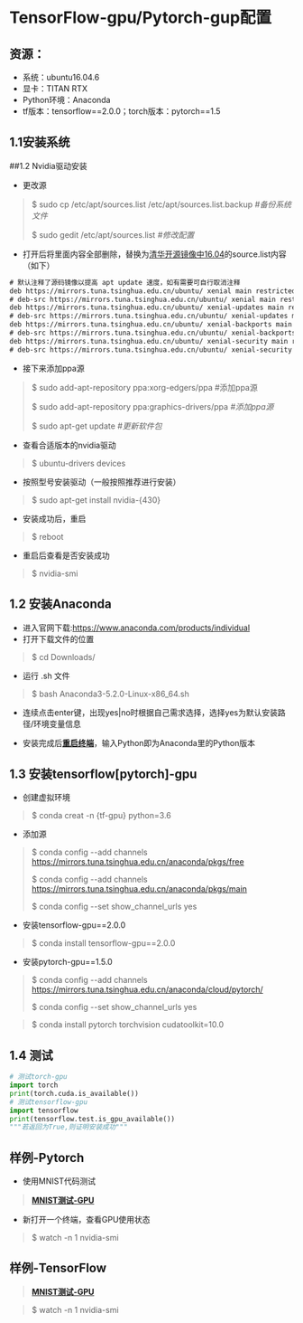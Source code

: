 # TensorFlow-gpu/Pytorch-gup配置

##  资源：

- 系统：ubuntu16.04.6
- 显卡：TITAN RTX
- Python环境：Anaconda
- tf版本：tensorflow==2.0.0；torch版本：pytorch==1.5

## 1.1安装系统
##1.2 Nvidia驱动安装

- 更改源

> $ sudo cp /etc/apt/sources.list /etc/apt/sources.list.backup     *#备份系统文件*
>
> $ sudo gedit /etc/apt/sources.list      *#修改配置*

- 打开后将里面内容全部删除，替换为[清华开源镜像中16.04](https://mirrors.tuna.tsinghua.edu.cn/help/ubuntu/)的source.list内容（如下）

```txt
# 默认注释了源码镜像以提高 apt update 速度，如有需要可自行取消注释
deb https://mirrors.tuna.tsinghua.edu.cn/ubuntu/ xenial main restricted universe multiverse
# deb-src https://mirrors.tuna.tsinghua.edu.cn/ubuntu/ xenial main restricted universe multiverse
deb https://mirrors.tuna.tsinghua.edu.cn/ubuntu/ xenial-updates main restricted universe multiverse
# deb-src https://mirrors.tuna.tsinghua.edu.cn/ubuntu/ xenial-updates main restricted universe multiverse
deb https://mirrors.tuna.tsinghua.edu.cn/ubuntu/ xenial-backports main restricted universe multiverse
# deb-src https://mirrors.tuna.tsinghua.edu.cn/ubuntu/ xenial-backports main restricted universe multiverse
deb https://mirrors.tuna.tsinghua.edu.cn/ubuntu/ xenial-security main restricted universe multiverse
# deb-src https://mirrors.tuna.tsinghua.edu.cn/ubuntu/ xenial-security main restricted universe multiverse
```

- 接下来添加ppa源
>$ sudo add-apt-repository ppa:xorg-edgers/ppa #添加ppa源
>
>$ sudo add-apt-repository ppa:graphics-drivers/ppa *#添加ppa源*
>
>$ sudo apt-get update *#更新软件包*

- 查看合适版本的nvidia驱动

> $ ubuntu-drivers devices

- 按照型号安装驱动（一般按照推荐进行安装）

> $ sudo apt-get install nvidia-{430}

- 安装成功后，重启

> $ reboot

- 重启后查看是否安装成功

> $ nvidia-smi

## 1.2 安装Anaconda

- 进入官网下载:https://www.anaconda.com/products/individual
- 打开下载文件的位置

> $ cd Downloads/

- 运行 .sh 文件

> $ bash Anaconda3-5.2.0-Linux-x86_64.sh

- 连续点击enter键，出现yes|no时根据自己需求选择，选择yes为默认安装路径/环境变量信息

- 安装完成后<u>**重启终端**</u>，输入Python即为Anaconda里的Python版本

## 1.3 安装tensorflow[pytorch]-gpu

- 创建虚拟环境

> $ conda creat -n {tf-gpu} python=3.6

- 添加源

> $ conda config --add channels https://mirrors.tuna.tsinghua.edu.cn/anaconda/pkgs/free
>
> $ conda config --add channels https://mirrors.tuna.tsinghua.edu.cn/anaconda/pkgs/main
>
> $ conda config --set show_channel_urls yes

- 安装tensorflow-gpu==2.0.0

> $ conda install tensorflow-gpu==2.0.0

- 安装pytorch-gpu==1.5.0

> $ conda config --add channels https://mirrors.tuna.tsinghua.edu.cn/anaconda/cloud/pytorch/ 
>
> $ conda config --set show_channel_urls yes

> $ conda install pytorch torchvision cudatoolkit=10.0

## 1.4 测试

```python
# 测试torch-gpu
import torch
print(torch.cuda.is_available())
# 测试tensorflow-gpu
import tensorflow
print(tensorflow.test.is_gpu_available())
"""若返回为True,则证明安装成功"""
```

## 样例-Pytorch

- 使用MNIST代码测试

> [**MNIST测试-GPU**](https://github.com/dragen1860/Deep-Learning-with-PyTorch-Tutorials/blob/master/lesson29-MNIST测试/main.py)

- 新打开一个终端，查看GPU使用状态

> $ watch -n 1 nvidia-smi


## 样例-TensorFlow

> [**MNIST测试-GPU**](https://github.com/dragen1860/TensorFlow-2.x-Tutorials/blob/master/03-Play-with-MNIST/main.py)

> $ watch -n 1 nvidia-smi